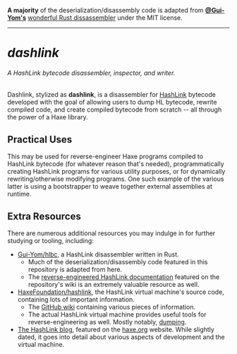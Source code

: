 **A majority** of the deserialization/disassembly code is adapted from [**@Gui-Yom's**](https://github.com/Gui-Yom) [wonderful Rust dissassembler](https://github.com/Gui-Yom/hlbc.git) under the MIT license.

---

# **_dashlink_**

<h6>A HashLink bytecode disassembler, inspector, and writer.</h6>

Dashlink, stylized as **dashlink**, is a disassembler for [HashLink](https://github.com/HaxeFoundation/hashlink) bytecode developed with the goal of allowing users to dump HL bytecode, rewrite compiled code, and create compiled bytecode from scratch -- all through the power of a Haxe library.

## Practical Uses

This may be used for reverse-engineer Haxe programs compiled to HashLink bytecode (for whatever reason that's needed), programmatically creating HashLink programs for various utility purposes, or for dynamically rewriting/otherwise modifying programs. One such example of the various latter is using a bootstrapper to weave together external assemblies at runtime.

## Extra Resources

There are numerous additional resources you may indulge in for further studying or tooling, including:

- [Gui-Yom/hlbc](https://github.com/Gui-Yom/hlbc), a HashLink disassembler written in Rust.
  - Much of the deserialization/disassembly code featured in this repository is adapted from here.
  - The [reverse-engineered HashLink documentation](https://github.com/Gui-Yom/hlbc/wiki) featured on the repository's wiki is an extremely valuable resource as well.
- [HaxeFoundation/hashlink](https://github.com/HaxeFoundation/hashlink), the HashLink virtual machine's source code, containing lots of important information.
  - The [GitHub wiki](https://github.com/HaxeFoundation/hashlink/wiki) containing various pieces of information.
  - The actual HashLink virtual machine provides useful tools for reverse-engineering as well. Mostly notably, [dumping](https://github.com/HaxeFoundation/hashlink/wiki/Profiler).
- [The HashLink blog](https://haxe.org/blog/hashlink-indepth/), featured on the [haxe.org](https://haxe.org/) website. While slightly dated, it goes into detail about various aspects of development and the virtual machine.
